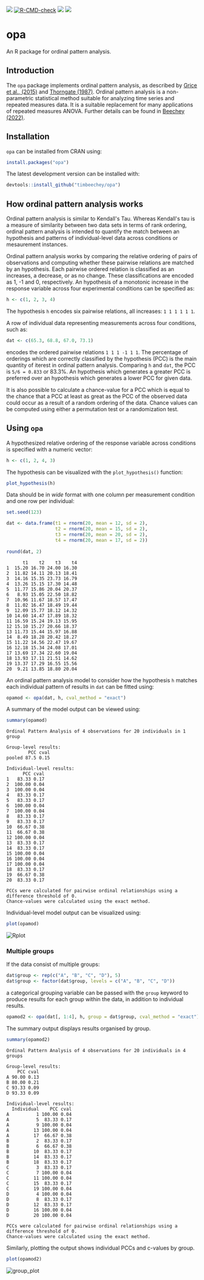 <!-- badges: start -->
![](https://www.r-pkg.org/badges/version-ago/opa?color=orange)
[![R-CMD-check](https://github.com/timbeechey/opa/workflows/R-CMD-check/badge.svg)](https://github.com/timbeechey/opa/actions)
![](https://cranlogs.r-pkg.org/badges/grand-total/opa) [![](https://cranlogs.r-pkg.org/badges/opa)](https://cran.r-project.org/package=opa)
<!-- badges: end -->

# opa

An R package for ordinal pattern analysis.

## Introduction

The `opa` package implements ordinal pattern analysis, as described by [Grice et al., (2015)](https://doi.org/10.1177/2158244015604192) and [Thorngate (1987)](https://doi.org/10.1016/S0166-4115(08)60083-7). Ordinal pattern analysis is a non-parametric statistical method suitable for analyzing time series and repeated measures data. It is a suitable replacement for many applications of repeated measures ANOVA. Further details can be found in [Beechey (2022)](https://doi.org/10.17605/OSF.IO/W32DK).

## Installation

`opa` can be installed from CRAN using:

```r
install.packages("opa")
```

The latest development version can be installed with:

```r
devtools::install_github("timbeechey/opa")
```

## How ordinal pattern analysis works

Ordinal pattern analysis is similar to Kendall's Tau. Whereas Kendall's tau is a measure of similarity between two data sets in terms of rank ordering, ordinal pattern analysis is intended to quantify the match between an hypothesis and patterns of individual-level data across conditions or mesaurement instances.

Ordinal pattern analysis works by comparing the relative ordering of pairs of observations and computing whether these pairwise relations are matched by an hypothesis. Each pairwise ordered relation is classified as an increases, a decrease, or as no change. These classifications are encoded as 1, -1 and 0, respectively. An hypothesis of a monotonic increase in the response variable across four experimental conditions can be specified as:

```r
h <- c(1, 2, 3, 4)
```

The hypothesis `h` encodes six pairwise relations, all increases: `1 1 1 1 1 1`.

A row of individual data representing measurements across four conditions, such as:

```r
dat <- c(65.3, 68.8, 67.0, 73.1)
```

encodes the ordered pairwise relations `1 1 1 -1 1 1`. The percentage of orderings which are correctly classified by the hypothesis (PCC) is the main quantity of iterest in ordinal pattern analysis. Comparing `h` and `dat`, the PCC is `5/6 = 0.833` or 83.3%. An hypothesis which generates a greater PCC is preferred over an hypothesis which generates a lower PCC for given data.

It is also possible to calculate a chance-value for a PCC which is equal to the chance that a PCC at least as great as the PCC of the observed data could occur as a result of a random ordering of the data. Chance values can be computed using either a permutation test or a randomization test.

## Using `opa`

A hypothesized relative ordering of the response variable across conditions is specified with a numeric vector:

```r
h <- c(1, 2, 4, 3)
```

The hypothesis can be visualized with the `plot_hypothesis()` function:

```r
plot_hypothesis(h)
```

Data should be in _wide_ format with one column per measurement condition and one row per individual:

```r
set.seed(123)

dat <- data.frame(t1 = rnorm(20, mean = 12, sd = 2),
                  t2 = rnorm(20, mean = 15, sd = 2),
                  t3 = rnorm(20, mean = 20, sd = 2),
                  t4 = rnorm(20, mean = 17, sd = 2))
                  
round(dat, 2)
```

```
      t1    t2    t3    t4
1  15.20 16.70 24.00 16.30
2  11.82 14.11 20.13 18.41
3  14.16 15.35 23.73 16.79
4  13.26 15.15 17.30 14.48
5  11.77 15.86 20.04 20.37
6   8.93 15.05 22.50 18.82
7  10.96 11.67 18.57 17.47
8  11.02 16.47 18.49 19.44
9  12.09 15.77 18.12 14.32
10 14.60 14.47 17.89 18.32
11 16.59 15.24 19.13 15.95
12 15.10 15.27 20.66 18.37
13 11.73 15.44 15.97 16.88
14  8.49 18.28 20.42 18.27
15 11.22 14.56 22.47 19.67
16 12.18 15.34 24.08 17.01
17 13.69 17.34 22.60 19.04
18 13.93 17.11 21.51 14.62
19 13.37 17.29 16.55 15.56
20  9.21 13.85 18.80 20.04
```

An ordinal pattern analysis model to consider how the hypothesis `h` matches each individual pattern of results in `dat` can be fitted using:

```r
opamod <- opa(dat, h, cval_method = "exact")
```

A summary of the model output can be viewed using:

```r
summary(opamod)
```

```
Ordinal Pattern Analysis of 4 observations for 20 individuals in 1 group 

Group-level results:
        PCC cval
pooled 87.5 0.15

Individual-level results:
      PCC cval
1   83.33 0.17
2  100.00 0.04
3  100.00 0.04
4   83.33 0.17
5   83.33 0.17
6  100.00 0.04
7  100.00 0.04
8   83.33 0.17
9   83.33 0.17
10  66.67 0.38
11  66.67 0.38
12 100.00 0.04
13  83.33 0.17
14  83.33 0.17
15 100.00 0.04
16 100.00 0.04
17 100.00 0.04
18  83.33 0.17
19  66.67 0.38
20  83.33 0.17

PCCs were calculated for pairwise ordinal relationships using a difference threshold of 0.
Chance-values were calculated using the exact method.
```

Individual-level model output can be visualized using:

```r
plot(opamod)
```

![Rplot](https://user-images.githubusercontent.com/66388815/156540782-a748c3d0-b6b3-48f5-871b-61758f28dd59.jpeg)

### Multiple groups 

If the data consist of multiple groups:

```r
dat$group <- rep(c("A", "B", "C", "D"), 5)
dat$group <- factor(dat$group, levels = c("A", "B", "C", "D"))
```

a categorical grouping variable can be passed with the `group` keyword to produce results for each group within the data, in addition to individual results.

```r
opamod2 <- opa(dat[, 1:4], h, group = dat$group, cval_method = "exact")
```

The summary output displays results organised by group.

```r
summary(opamod2)
```

```
Ordinal Pattern Analysis of 4 observations for 20 individuals in 4 groups 

Group-level results:
    PCC cval
A 90.00 0.13
B 80.00 0.21
C 93.33 0.09
D 93.33 0.09

Individual-level results:
  Individual    PCC cval
A          1 100.00 0.04
A          5  83.33 0.17
A          9 100.00 0.04
A         13 100.00 0.04
A         17  66.67 0.38
B          2  83.33 0.17
B          6  66.67 0.38
B         10  83.33 0.17
B         14  83.33 0.17
B         18  83.33 0.17
C          3  83.33 0.17
C          7 100.00 0.04
C         11 100.00 0.04
C         15  83.33 0.17
C         19 100.00 0.04
D          4 100.00 0.04
D          8  83.33 0.17
D         12  83.33 0.17
D         16 100.00 0.04
D         20 100.00 0.04

PCCs were calculated for pairwise ordinal relationships using a difference threshold of 0.
Chance-values were calculated using the exact method.
```

Similarly, plotting the output shows individual PCCs and c-values by group.

```r
plot(opamod2)
```

![group_plot](https://user-images.githubusercontent.com/66388815/156540851-bd2d2269-b2fd-432b-ade2-13058d81463d.jpeg)
